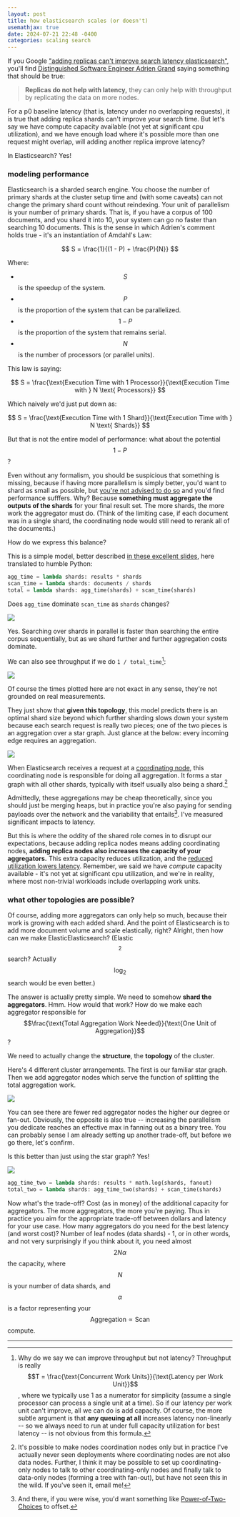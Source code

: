 ```yaml
---
layout: post
title: how elasticsearch scales (or doesn't)
usemathjax: true
date: 2024-07-21 22:48 -0400
categories: scaling search
---
```


If you Google ["adding replicas can't improve search latency elasticsearch"](https://www.google.com/search?q=adding+replicas+can%27t+improve+search+latency+elasticsearch&oq=adding+replicas+can%27t+improve+search+latency+elasticsearch&gs_lcrp=EgZjaHJvbWUyBggAEEUYOTIHCAEQIRigATIHCAIQIRigATIHCAMQIRigATIHCAQQIRigATIHCAUQIRigAdIBCDY2NjFqMGoxqAIAsAIA&sourceid=chrome&ie=UTF-8), you'll find [Distinguished Software Engineer Adrien Grand](https://discuss.elastic.co/t/getting-worse-search-performance-with-a-replica-shard/60880/3) saying something that should be true:

> **Replicas do not help with latency,** they can only help with throughput by replicating the data on more nodes.

For a p0 baseline latency (that is, latency under no overlapping requests), it is true that adding replica shards can't improve your search time. But let's say we have compute capacity available (not yet at significant cpu utilization), and we have enough load where it's possible more than one request might overlap, will adding another replica improve latency?

In Elasticsearch? Yes!

### modeling performance

Elasticsearch is a sharded search engine. You choose the number of primary shards at the cluster setup time and (with some caveats) can not change the primary shard count without reindexing. Your unit of parallelism is your number of primary shards. That is, if you have a corpus of 100 documents, and you shard it into 10, your system can go no faster than searching 10 documents. This is the sense in which Adrien's comment holds true - it's an instantiation of Amdahl's Law:

$$
S = \frac{1}{(1 - P) + \frac{P}{N}}
$$

Where:
- $$S$$ is the speedup of the system.
- $$P$$ is the proportion of the system that can be parallelized.
- $$1 - P$$ is the proportion of the system that remains serial.
- $$N$$ is the number of processors (or parallel units).

This law is saying:

$$
S = \frac{\text{Execution Time with 1 Processor}}{\text{Execution Time with } N \text{ Processors}}
$$

Which naively we'd just put down as:

$$
S = \frac{\text{Execution Time with 1 Shard}}{\text{Execution Time with } N \text{ Shards}}
$$

But that is not the entire model of performance: what about the potential $$1-P$$? 

Even without any formalism, you should be suspicious that something is missing, because if having more parallelism is simply better, you'd want to shard as small as possible, but [you're not advised to do so](https://www.elastic.co/guide/en/elasticsearch/reference/7.17/size-your-shards.html#shard-count-recommendation) and you'd find performance sufffers. Why? Because **something must aggregate the outputs of the shards** for your final result set. The more shards, the more work the aggregator must do. (Think of the limiting case, if each document was in a single shard, the coordinating node would still need to rerank all of the documents.)

How do we express this balance?

This is a simple model, better described [in these excellent slides](https://speakerdeck.com/emfree/queueing-theory?slide=73), here translated to humble Python:

```python
agg_time = lambda shards: results * shards
scan_time = lambda shards: documents / shards
total = lambda shards: agg_time(shards) + scan_time(shards)
```

Does `agg_time` dominate `scan_time` as `shards` changes?

![](/images/star_time.png)

Yes. Searching over shards in parallel is faster than searching the entire corpus sequentially, but as we shard further and further aggregation costs dominate.

We can also see throughput if we do `1 / total_time`[^0]:

![](/images/star_thrpt.png)

Of course the times plotted here are not exact in any sense, they're not grounded on real measurements. 

They just show that **given this topology**, this model predicts there is an optimal shard size beyond which further sharding slows down your system because each search request is really two pieces; one of the two pieces is an aggregation over a star graph. Just glance at the below: every incoming edge requires an aggregation. 

![](/images//star_graph.png)

When Elasticsearch receives a request at a [coordinating node](https://www.elastic.co/guide/en/elasticsearch/reference/current/modules-node.html#coordinating-node), this coordinating node is responsible for doing all aggregation. It forms a star graph with all other shards, typically with itself usually also being a shard.[^1] 

Admittedly, these aggregations may be cheap theoretically, since you should just be merging heaps, but in practice you're also paying for sending payloads over the network and the variability that entails[^2]. I've measured significant impacts to latency.

But this is where the oddity of the shared role comes in to disrupt our expectations, because adding replica nodes means adding coordinating nodes, **adding replica nodes also increases the capacity of your aggregators.** This extra capacity reduces utilization, and the [reduced utilization lowers latency](https://erikbern.com/2018/03/27/waiting-time-load-factor-and-queueing-theory.html). Remember, we said we have _compute_ capacity available - it's not yet at significant cpu utilization, and we're in reality, where most non-trivial workloads include overlapping work units.

### what other topologies are possible?

Of course, adding more aggregators can only help so much, because their work is growing with each added shard. And the point of Elasticsearch is to add more document volume and scale elastically, right? Alright, then how can we make ElasticElasticsearch? (Elastic$$^2$$search? Actually $$\log_2$$search would be even better.)

The answer is actually pretty simple. We need to somehow **shard the aggregators**. Hmm. How would that work? How do we make each aggregator responsible for $$\frac{\text{Total Aggregation Work Needed}}{\text{One Unit of Aggregation}}$$?

We need to actually change the **structure**, the __topology__ of the cluster.

Here's 4 different cluster arrangements. The first is our familiar star graph. Then we add aggregator nodes which serve the function of splitting the total aggregation work.

![](/images/topologies.png)

You can see there are fewer red aggregator nodes the higher our degree or fan-out. Obviously, the opposite is also true -- increasing the parallelism you dedicate reaches an effective max in fanning out as a binary tree. You can probably sense I am already setting up another trade-off, but before we go there, let's confirm.

Is this better than just using the star graph? Yes!

![](/images/cluster_comparison.png)

```python
agg_time_two = lambda shards: results * math.log(shards, fanout)
total_two = lambda shards: agg_time_two(shards) + scan_time(shards)
```

Now what's the trade-off? Cost (as in money) of the additional capacity for aggregators. The more aggregators, the more you're paying. Thus in practice you aim for the appropriate trade-off between dollars and latency for your use case. How many aggregators do you need for the best latency (and worst cost)? Number of leaf nodes (data shards) - 1, or in other words, and not very surprisingly if you think about it, you need almost $$2N\alpha$$ the capacity, where $$N$$ is your number of data shards, and $$\alpha$$ is a factor representing your $$\text{Aggregation} \propto \text{Scan}$$ compute.


---

[^0]: Why do we say we can improve throughput but not latency? Throughput is really $$T = \frac{\text{Concurrent Work Units}}{\text{Latency per Work Unit}}$$, where we typically use 1 as a numerator for simplicity (assume a single processor can process a single unit at a time). So if our latency per work unit can't improve, all we can do is add capacity. Of course, the more subtle argument is that __any queuing at all__ increases latency non-linearly -- so we always need to run at under full capacity utilization for best latency -- is not obvious from this formula.
[^1]: It's possible to make nodes coordination nodes only but in practice I've actually never seen deployments where coordinating nodes are not also data nodes. Further, I think it may be possible to set up coordinating-only nodes to talk to other coordinating-only nodes and finally talk to data-only nodes (forming a tree with fan-out), but have not seen this in the wild. If you've seen it, email me!
[^2]: And there, if you were wise, you'd want something like [Power-of-Two-Choices](https://web.stanford.edu/class/cs265/Lectures/Lecture6/l6.pdf) to offset.